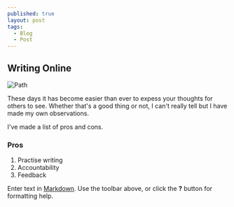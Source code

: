 ```yaml
---
published: true
layout: post
tags: 
  - Blog
  - Post
---
```

## Writing Online


![Path]({{site.baseurl}}/assets/images/path.jpg)


These days it has become easier than ever to expess your thoughts for others to see. Whether that's a good thing or not, I can't really tell but I have made my own observations.

I've made a list of pros and cons.

### Pros

1. Practise writing
2. Accountability
3. Feedback


Enter text in [Markdown](http://daringfireball.net/projects/markdown/). Use the toolbar above, or click the **?** button for formatting help.
